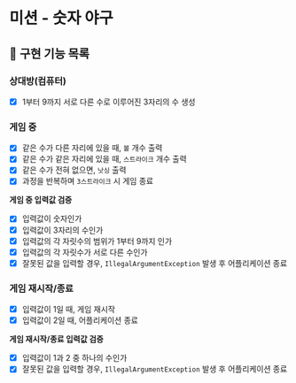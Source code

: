 # 미션 - 숫자 야구

## 🚀 구현 기능 목록

### 상대방(컴퓨터)

- [x] 1부터 9까지 서로 다른 수로 이루어진 3자리의 수 생성

### 게임 중

- [x] 같은 수가 다른 자리에 있을 때, `볼` 개수 출력
- [x] 같은 수가 같은 자리에 있을 때, `스트라이크` 개수 출력
- [x] 같은 수가 전혀 없으면, `낫싱` 출력
- [x] 과정을 반복하며 `3스트라이크` 시 게임 종료

**게임 중 입력값 검증**

- [x] 입력값이 숫자인가
- [x] 입력값이 3자리의 수인가
- [x] 입력값의 각 자릿수의 범위가 1부터 9까지 인가
- [x] 입력값의 각 자릿수가 서로 다른 수인가
- [x] 잘못된 값을 입력할 경우, `IllegalArgumentException` 발생 후 어플리케이션 종료

### 게임 재시작/종료

- [x] 입력값이 1일 때, 게임 재시작
- [x] 입력값이 2일 때, 어플리케이션 종료

**게임 재시작/종료 입력값 검증**

- [x] 입력값이 1과 2 중 하나의 수인가
- [x] 잘못된 값을 입력할 경우, `IllegalArgumentException` 발생 후 어플리케이션 종료